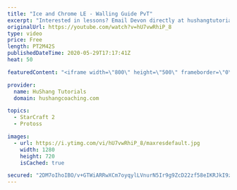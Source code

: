 ```yaml
---
title: "Ice and Chrome LE - Walling Guide PvT"
excerpt: "Interested in lessons? Email Devon directly at hushangtutorials@outlook.com ------------------------------------------------------------------------------------------------------- Want to support HuShang Tutorials directly? Patreon is a website where you can contribute a monthly donation that will help"
originalUrl: https://youtube.com/watch?v=hU7vwRhiP_8
type: video
price: Free
length: PT2M42S
publishedDateTime: 2020-05-29T17:17:41Z
heat: 50

featuredContent: "<iframe width=\"800\" height=\"500\" frameborder=\"0\" src=\"https://www.youtube.com/embed/hU7vwRhiP_8\" allow=\"accelerometer; autoplay; encrypted-media; gyroscope; picture-in-picture\" allowfullscreen></iframe>"

provider:
  name: HuShang Tutorials
  domain: hushangcoaching.com

topics:
  - StarCraft 2
  - Protoss

images:
  - url: https://i.ytimg.com/vi/hU7vwRhiP_8/maxresdefault.jpg
    width: 1280
    height: 720
    isCached: true

secured: "2DM7oIhoIBO/v+GTWiARRwXCm7oyqylLVnurN5Ir9g9ZcD22zf58eIKRJkI9zjkb8o8eo92ZAwe5ywkzXsVcD/Fb213zkR/gIIQKqT17XCK+u6AEGB7t3xfeIIEWsF/cskiwYPX8AAZHtip4JXwLabYCdh0EWesA9BUjpWDjlEjCUx+PuoVwhUwRO5wopVVpMo7aIZhXFYZlm4+DE2GwUA9lJ8fXgD32ZY5aKZPtZ4OWVz9EzXQ6qAH89e88RleqSaLZNwLfSwR9t1W+Q9lWYsk8IQXBnYA38dkiQmcWilaq0QAfWfXW650yhx2YuX4qJFofaXpbMa3KkjxI1vfhPpxbSgzXDKObeEMq+v0Eab+wHbJvZaZVBjGX/aEpeMAU3qztLwXjcYVhlrOtKuQZyRupjVW+7bLwrHM+r6G1ZRA=;3iND4gJnPuNx/d6CkBKAIQ=="
---
```


